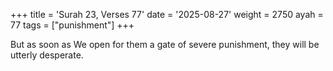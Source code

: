 +++
title = 'Surah 23, Verses 77'
date = '2025-08-27'
weight = 2750
ayah = 77
tags = ["punishment"]
+++

But as soon as We open for them a gate of severe punishment, they will be utterly desperate.